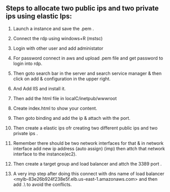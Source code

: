 ## Steps to allocate two public ips and two private ips using elastic Ips:

  1. Launch a instance and save the .pem .
  
  2. Connect the rdp using windows+R (mstsc)
  
  3. Login with other user and add administator <username>
 
  4. For password connect in aws and upload .pem file and get password to login into rdp.
 
  5. Then goto search bar in the server and search service manager & then click on add & configuration in the upper right.
  
  6. And Add IIS and install it.
 
  7. Then add the html file in localC/inetpub/wwwroot
  
  8. Create index.html to show your content.
  
  9. Then goto binding and add the ip & attach with the port.

  10. Then create a elastic ips ofr creating two different public ips and two private ips .
  
  11. Remember there should be two network interfaces for that  & in network interface add new ip address (auto assign) (imp) then attch that network interface to the instance(ec2).
  
  12. Then create a target group and load balancer and attch the 3389 port .
  
  13. A very imp step after doing this connect with dns name of load balancer <mylb-83e26b924f238e5f.elb.us-east-1.amazonaws.com>  and then add .\ <infornt of username> to avoid the conflicts.
